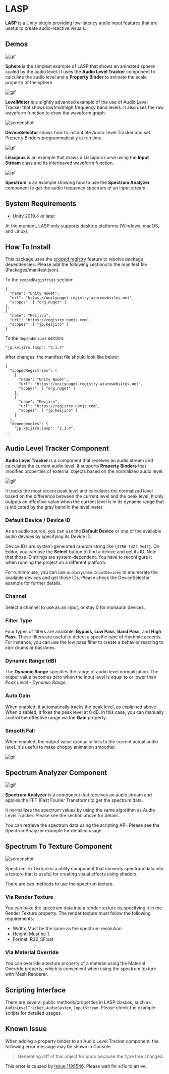 LASP
====

**LASP** is a Unity plugin providing low-latency audio input features that are
useful to create audio-reactive visuals.

Demos
-----

![gif](https://i.imgur.com/L98u4AI.gif)

**Sphere** is the simplest example of LASP that shows an animated sphere scaled
by the audio level. It uses the **Audio Level Tracker** component to calculate
the audio level and a **Property Binder** to animate the scale property of the
sphere.

![gif](https://i.imgur.com/4OVS00N.gif)

**LevelMeter** is a slightly advanced example of the use of Audio Level Tracker
that shows low/mid/high frequency band levels. It also uses the raw waveform
function to draw the waveform graph.

![screenshot](https://i.imgur.com/D51PENw.png)

**DeviceSelector** shows how to instantiate Audio Level Tracker and set Property
Binders programmatically at run time.

![gif](https://i.imgur.com/gVwN4qE.gif)

**Lissajous** is an example that draws a Lissajous curve using the **Input
Stream** class and its interleaved waveform function.

![gif](https://i.imgur.com/jT0Tj1o.gif)

**Spectrum** is an example showing how to use the **Spectrum Analyzer**
component to get the audio frequency spectrum of an input stream.

System Requirements
-------------------

- Unity 2019.4 or later

At the moment, LASP only supports desktop platforms (Windows, macOS, and Linux).

How To Install
--------------

This package uses the [scoped registry] feature to resolve package dependencies.
Please add the following sections to the manifest file (Packages/manifest.json).

[scoped registry]: https://docs.unity3d.com/Manual/upm-scoped.html

To the `scopedRegistries` section:

```
{
  "name": "Unity NuGet",
  "url": "https://unitynuget-registry.azurewebsites.net",
  "scopes": [ "org.nuget" ]
},
{
  "name": "Keijiro",
  "url": "https://registry.npmjs.com",
  "scopes": [ "jp.keijiro" ]
}
```

To the `dependencies` section:

```
"jp.keijiro.lasp": "2.1.4"
```

After changes, the manifest file should look like below:

```
{
  "scopedRegistries": [
    {
      "name": "Unity NuGet",
      "url": "https://unitynuget-registry.azurewebsites.net",
      "scopes": [ "org.nuget" ]
    },
    {
      "name": "Keijiro",
      "url": "https://registry.npmjs.com",
      "scopes": [ "jp.keijiro" ]
    }
  ],
  "dependencies": {
    "jp.keijiro.lasp": "2.1.4",
...
```

Audio Level Tracker Component
-----------------------------

**Audio Level Tracker** is a component that receives an audio stream and
calculates the current audio level. It supports **Property Binders** that
modifies properties of external objects based on the normalized audio level.

![gif](https://i.imgur.com/wBsYq64.gif)

It tracks the most recent peak level and calculates the normalized level based
on the difference between the current level and the peak level. It only outputs
an effective value when the current level is in its dynamic range that is
indicated by the gray band in the level meter.

### Default Device / Device ID

As an audio source, you can use the **Default Device** or one of the available
audio devices by specifying its Device ID.

Device IDs are system-generated random string like `{4786-742f-9e42}`. On
Editor, you can use the **Select** button to find a device and get its ID. Note
that those ID strings are system-dependent. You have to reconfigure it when
running the project on a different platform.

For runtime use, you can use `AudioSystem.InputDevices` to enumerate the
available devices and get those IDs. Please check the DeviceSelector example for
further details.

### Channel

Select a channel to use as an input, or stay 0 for monaural devices.

### Filter Type

Four types of filters are available: **Bypass**, **Low Pass**, **Band Pass**,
and **High Pass**. These filters are useful to detect a specific type of
rhythmic accents. For instance, you can use the low pass filter to create a
behavior reacting to kick drums or basslines.

### Dynamic Range (dB)

The **Dynamic Range** specifies the range of audio level normalization. The
output value becomes zero when the input level is equal to or lower than
*Peak Level - Dynamic Range*.

### Auto Gain

When enabled, it automatically tracks the peak level, as explained above. When
disabled, it fixes the peak level at 0 dB. In this case, you can manually
control the effective range via the **Gain** property.

### Smooth Fall

When enabled, the output value gradually falls to the current actual audio
level. It's useful to make choppy animation smoother.

![gif](https://i.imgur.com/VKiZx4M.gif)

Spectrum Analyzer Component
---------------------------

![gif](https://i.imgur.com/sWRMSMG.gif)

**Spectrum Analyzer** is a component that receives an audio stream and applies
the FFT (Fast Fourier Transform) to get the spectrum data.

It normalizes the spectrum values by using the same algorithm as Audio Level
Tracker. Please see the section above for details.

You can retrieve the spectrum data using the scripting API. Please see the
SpectrumAnalyzer example for detailed usage.

Spectrum To Texture Component
-----------------------------

![screenshot](https://i.imgur.com/r9kxPF3.png)

Spectrum To Texture is a utility component that converts spectrum data into a
texture that is useful for creating visual effects using shaders.

There are two methods to use the spectrum texture.

### Via Render Texture

You can bake the spectrum data into a render texture by specifying it in the
Render Texture property. The render texture must follow the following
requirements:

- Width: Must be the same as the spectrum resolution.
- Height: Must be 1.
- Format: R32_SFloat

### Via Material Override

You can override a texture property of a material using the Material Override
property, which is convenient when using the spectrum texture with Mesh
Renderer.

Scripting Interface
-------------------

There are several public methods/properties in LASP classes, such as
`AudioLevelTracker`, `AudioSystem`, `InputStream`. Please check the example
scripts for detailed usages.

Known Issue
-----------

When adding a property binder to an Audio Level Tracker component, the
following error message may be shown in Console.

> Generating diff  of this object for undo because the type tree changed.

This error is caused by [Issue 1198546]. Please wait for a fix to arrive.

[Issue 1198546]: https://issuetracker.unity3d.com/issues/serializedproperty-undo-does-not-work-properly-when-the-parent-serializedobject-is-a-script-with-managed-references
